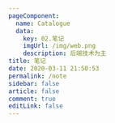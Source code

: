 ```yaml
---
pageComponent: 
  name: Catalogue
  data: 
    key: 02.笔记
    imgUrl: /img/web.png
    description: 后端技术为主
title: 笔记
date: 2020-03-11 21:50:53
permalink: /note
sidebar: false
article: false
comment: true
editLink: false
---
```


